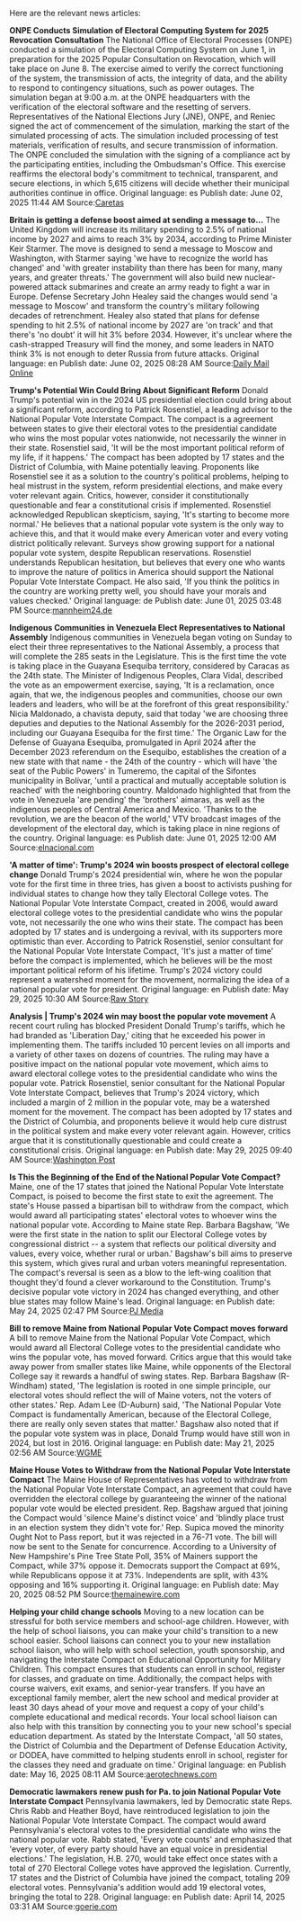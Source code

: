 Here are the relevant news articles:

**ONPE Conducts Simulation of Electoral Computing System for 2025 Revocation Consultation**
The National Office of Electoral Processes (ONPE) conducted a simulation of the Electoral Computing System on June 1, in preparation for the 2025 Popular Consultation on Revocation, which will take place on June 8. The exercise aimed to verify the correct functioning of the system, the transmission of acts, the integrity of data, and the ability to respond to contingency situations, such as power outages. The simulation began at 9:00 a.m. at the ONPE headquarters with the verification of the electoral software and the resetting of servers. Representatives of the National Elections Jury (JNE), ONPE, and Reniec signed the act of commencement of the simulation, marking the start of the simulated processing of acts. The simulation included processing of test materials, verification of results, and secure transmission of information. The ONPE concluded the simulation with the signing of a compliance act by the participating entities, including the Ombudsman's Office. This exercise reaffirms the electoral body's commitment to technical, transparent, and secure elections, in which 5,615 citizens will decide whether their municipal authorities continue in office.
Original language: es
Publish date: June 02, 2025 11:44 AM
Source:[Caretas](https://caretas.pe/nacional/onpe-prueba-sistema-de-computo-para-revocatoria-2025/)

**Britain is getting a defense boost aimed at sending a message to...**
The United Kingdom will increase its military spending to 2.5% of national income by 2027 and aims to reach 3% by 2034, according to Prime Minister Keir Starmer. The move is designed to send a message to Moscow and Washington, with Starmer saying 'we have to recognize the world has changed' and 'with greater instability than there has been for many, many years, and greater threats.' The government will also build new nuclear-powered attack submarines and create an army ready to fight a war in Europe. Defense Secretary John Healey said the changes would send 'a message to Moscow' and transform the country's military following decades of retrenchment. Healey also stated that plans for defense spending to hit 2.5% of national income by 2027 are 'on track' and that there's 'no doubt' it will hit 3% before 2034. However, it's unclear where the cash-strapped Treasury will find the money, and some leaders in NATO think 3% is not enough to deter Russia from future attacks.
Original language: en
Publish date: June 02, 2025 08:28 AM
Source:[Daily Mail Online](https://www.dailymail.co.uk/wires/ap/article-14771617/Britain-getting-defense-boost-aimed-sending-message-Moscow-Trump.html)

**Trump's Potential Win Could Bring About Significant Reform**
Donald Trump's potential win in the 2024 US presidential election could bring about a significant reform, according to Patrick Rosenstiel, a leading advisor to the National Popular Vote Interstate Compact. The compact is a agreement between states to give their electoral votes to the presidential candidate who wins the most popular votes nationwide, not necessarily the winner in their state. Rosenstiel said, 'It will be the most important political reform of my life, if it happens.' The compact has been adopted by 17 states and the District of Columbia, with Maine potentially leaving. Proponents like Rosenstiel see it as a solution to the country's political problems, helping to heal mistrust in the system, reform presidential elections, and make every voter relevant again. Critics, however, consider it constitutionally questionable and fear a constitutional crisis if implemented. Rosenstiel acknowledged Republican skepticism, saying, 'It's starting to become more normal.' He believes that a national popular vote system is the only way to achieve this, and that it would make every American voter and every voting district politically relevant. Surveys show growing support for a national popular vote system, despite Republican reservations. Rosenstiel understands Republican hesitation, but believes that every one who wants to improve the nature of politics in America should support the National Popular Vote Interstate Compact. He also said, 'If you think the politics in the country are working pretty well, you should have your morals and values checked.'
Original language: de
Publish date: June 01, 2025 03:48 PM
Source:[mannheim24.de](https://www.mannheim24.de/politik-wirtschaft/trumps-sieg-bei-us-wahl-2024-koennte-tiefgreifende-reform-ermoeglichen-zr-93763396.html)

**Indigenous Communities in Venezuela Elect Representatives to National Assembly**
Indigenous communities in Venezuela began voting on Sunday to elect their three representatives to the National Assembly, a process that will complete the 285 seats in the Legislature. This is the first time the vote is taking place in the Guayana Esequiba territory, considered by Caracas as the 24th state. The Minister of Indigenous Peoples, Clara Vidal, described the vote as an empowerment exercise, saying, 'It is a reclamation, once again, that we, the indigenous peoples and communities, choose our own leaders and leaders, who will be at the forefront of this great responsibility.' Nicia Maldonado, a chavista deputy, said that today 'we are choosing three deputies and deputies to the National Assembly for the 2026-2031 period, including our Guayana Esequiba for the first time.' The Organic Law for the Defense of Guayana Esequiba, promulgated in April 2024 after the December 2023 referendum on the Esequibo, establishes the creation of a new state with that name - the 24th of the country - which will have 'the seat of the Public Powers' in Tumeremo, the capital of the Sifontes municipality in Bolívar, 'until a practical and mutually acceptable solution is reached' with the neighboring country. Maldonado highlighted that from the vote in Venezuela 'are pending' the 'brothers' aimaras, as well as the indigenous peoples of Central America and Mexico. 'Thanks to the revolution, we are the beacon of the world,' VTV broadcast images of the development of the electoral day, which is taking place in nine regions of the country.
Original language: es
Publish date: June 01, 2025 12:00 AM
Source:[elnacional.com](https://www.elnacional.com/venezuela/comunidades-indigenas-eligen-este-domingo-a-sus-diputados/)

**'A matter of time': Trump's 2024 win boosts prospect of electoral college change**
Donald Trump's 2024 presidential win, where he won the popular vote for the first time in three tries, has given a boost to activists pushing for individual states to change how they tally Electoral College votes. The National Popular Vote Interstate Compact, created in 2006, would award electoral college votes to the presidential candidate who wins the popular vote, not necessarily the one who wins their state. The compact has been adopted by 17 states and is undergoing a revival, with its supporters more optimistic than ever. According to Patrick Rosenstiel, senior consultant for the National Popular Vote Interstate Compact, 'It's just a matter of time' before the compact is implemented, which he believes will be the most important political reform of his lifetime. Trump's 2024 victory could represent a watershed moment for the movement, normalizing the idea of a national popular vote for president.
Original language: en
Publish date: May 29, 2025 10:30 AM
Source:[Raw Story](https://www.rawstory.com/trump-electoral-college-2672228262/)

**Analysis | Trump's 2024 win may boost the popular vote movement**
A recent court ruling has blocked President Donald Trump's tariffs, which he had branded as 'Liberation Day,' citing that he exceeded his power in implementing them. The tariffs included 10 percent levies on all imports and a variety of other taxes on dozens of countries. The ruling may have a positive impact on the national popular vote movement, which aims to award electoral college votes to the presidential candidate who wins the popular vote. Patrick Rosenstiel, senior consultant for the National Popular Vote Interstate Compact, believes that Trump's 2024 victory, which included a margin of 2 million in the popular vote, may be a watershed moment for the movement. The compact has been adopted by 17 states and the District of Columbia, and proponents believe it would help cure distrust in the political system and make every voter relevant again. However, critics argue that it is constitutionally questionable and could create a constitutional crisis.
Original language: en
Publish date: May 29, 2025 09:40 AM
Source:[Washington Post](https://www.washingtonpost.com/politics/2025/05/29/trumps-2024-win-may-boost-popular-vote-movement/)

**Is This the Beginning of the End of the National Popular Vote Compact?**
Maine, one of the 17 states that joined the National Popular Vote Interstate Compact, is poised to become the first state to exit the agreement. The state's House passed a bipartisan bill to withdraw from the compact, which would award all participating states' electoral votes to whoever wins the national popular vote. According to Maine state Rep. Barbara Bagshaw, 'We were the first state in the nation to split our Electoral College votes by congressional district -- a system that reflects our political diversity and values, every voice, whether rural or urban.' Bagshaw's bill aims to preserve this system, which gives rural and urban voters meaningful representation. The compact's reversal is seen as a blow to the left-wing coalition that thought they'd found a clever workaround to the Constitution. Trump's decisive popular vote victory in 2024 has changed everything, and other blue states may follow Maine's lead.
Original language: en
Publish date: May 24, 2025 02:47 PM
Source:[PJ Media](https://pjmedia.com/matt-margolis/2025/05/24/is-this-the-beginning-of-the-end-of-the-national-popular-vote-compact-n4940119)

**Bill to remove Maine from National Popular Vote Compact moves forward**
A bill to remove Maine from the National Popular Vote Compact, which would award all Electoral College votes to the presidential candidate who wins the popular vote, has moved forward. Critics argue that this would take away power from smaller states like Maine, while opponents of the Electoral College say it rewards a handful of swing states. Rep. Barbara Bagshaw (R-Windham) stated, 'The legislation is rooted in one simple principle, our electoral votes should reflect the will of Maine voters, not the voters of other states.' Rep. Adam Lee (D-Auburn) said, 'The National Popular Vote Compact is fundamentally American, because of the Electoral College, there are really only seven states that matter.' Bagshaw also noted that if the popular vote system was in place, Donald Trump would have still won in 2024, but lost in 2016.
Original language: en
Publish date: May 21, 2025 02:56 AM
Source:[WGME](https://wgme.com/news/local/bill-to-remove-maine-from-national-popular-vote-compact-moves-forward-president-donald-trump)

**Maine House Votes to Withdraw from the National Popular Vote Interstate Compact**
The Maine House of Representatives has voted to withdraw from the National Popular Vote Interstate Compact, an agreement that could have overridden the electoral college by guaranteeing the winner of the national popular vote would be elected president. Rep. Bagshaw argued that joining the Compact would 'silence Maine's distinct voice' and 'blindly place trust in an election system they didn't vote for.' Rep. Supica moved the minority Ought Not to Pass report, but it was rejected in a 76-71 vote. The bill will now be sent to the Senate for concurrence. According to a University of New Hampshire's Pine Tree State Poll, 35% of Mainers support the Compact, while 37% oppose it. Democrats support the Compact at 69%, while Republicans oppose it at 73%. Independents are split, with 43% opposing and 16% supporting it.
Original language: en
Publish date: May 20, 2025 08:52 PM
Source:[themainewire.com](https://www.themainewire.com/2025/05/maine-house-votes-to-withdraw-from-the-national-popular-vote-interstate-compact/)

**Helping your child change schools**
Moving to a new location can be stressful for both service members and school-age children. However, with the help of school liaisons, you can make your child's transition to a new school easier. School liaisons can connect you to your new installation school liaison, who will help with school selection, youth sponsorship, and navigating the Interstate Compact on Educational Opportunity for Military Children. This compact ensures that students can enroll in school, register for classes, and graduate on time. Additionally, the compact helps with course waivers, exit exams, and senior-year transfers. If you have an exceptional family member, alert the new school and medical provider at least 30 days ahead of your move and request a copy of your child's complete educational and medical records. Your local school liaison can also help with this transition by connecting you to your new school's special education department. As stated by the Interstate Compact, 'all 50 states, the District of Columbia and the Department of Defense Education Activity, or DODEA, have committed to helping students enroll in school, register for the classes they need and graduate on time.' 
Original language: en
Publish date: May 16, 2025 08:11 AM
Source:[aerotechnews.com](https://www.aerotechnews.com/blog/2025/05/16/helping-your-child-change-schools/)

**Democratic lawmakers renew push for Pa. to join National Popular Vote Interstate Compact**
Pennsylvania lawmakers, led by Democratic state Reps. Chris Rabb and Heather Boyd, have reintroduced legislation to join the National Popular Vote Interstate Compact. The compact would award Pennsylvania's electoral votes to the presidential candidate who wins the national popular vote. Rabb stated, 'Every vote counts' and emphasized that 'every voter, of every party should have an equal voice in presidential elections.' The legislation, H.B. 270, would take effect once states with a total of 270 Electoral College votes have approved the legislation. Currently, 17 states and the District of Columbia have joined the compact, totaling 209 electoral votes. Pennsylvania's addition would add 19 electoral votes, bringing the total to 228.
Original language: en
Publish date: April 14, 2025 03:31 AM
Source:[goerie.com](https://www.goerie.com/story/news/state/2025/04/11/presidential-elections-pa-dems-push-popular-vote-legislation/83025331007/)

